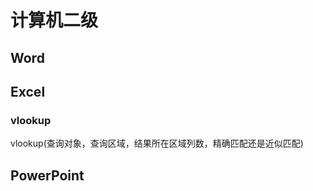 # 计算机二级

## Word



## Excel

### vlookup

vlookup(查询对象，查询区域，结果所在区域列数，精确匹配还是近似匹配)

## PowerPoint



